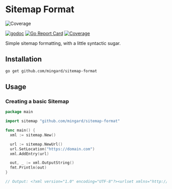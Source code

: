 # Sitemap Format
![Coverage](https://img.shields.io/badge/Coverage-33.6%25-yellow)

[![godoc](http://img.shields.io/badge/godoc-reference-blue.svg?style=flat)](https://godoc.org/github.com/mingard/sitemap-format)
[![Go Report Card](https://goreportcard.com/badge/mingard/sitemap-format)](https://goreportcard.com/report/mingard/sitemap-format)
[![Coverage](https://gocover.io/_badge/github.com/mingard/sitemap-format)](https://gocover.io/github.com/mingard/sitemap-format)

Simple sitemap formatting, with a little syntactic sugar.

## Installation

```sh
go get github.com/mingard/sitemap-format
```

## Usage

### Creating a basic Sitemap

```go
package main

import sitemap "github.com/mingard/sitemap-format"

func main() {
  xml := sitemap.New()

  url := sitemap.NewUrl()
  url.SetLocation("https://domain.com")
  xml.AddEntry(url)

  out, _ := xml.OutputString()
  fmt.Println(out)
}

// Output: <?xml version="1.0" encoding="UTF-8"?><urlset xmlns="http://www.sitemaps.org/schemas/sitemap/0.9"><url><loc>https://domain.com</loc><lastmod>2022-11-03T11:56:00.26065Z</lastmod></url></urlset>
```
